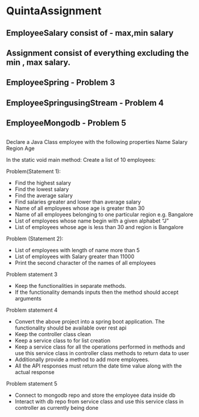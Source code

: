 # QuintaAssignment
## EmployeeSalary consist of - max,min salary
## Assignment consist of everything excluding the min , max salary.
## EmployeeSpring - Problem 3
## EmployeeSpringusingStream - Problem 4
## EmployeeMongodb - Problem 5
## 
Declare a Java Class employee with the following properties
Name
Salary
Region
Age

In the static void main method:
Create a list of 10 employees:


Problem(Statement 1):
* Find the highest salary
* Find the lowest salary
* Find the average salary
* Find salaries greater and lower than average salary
* Name of all employees whose age is greater than 30
* Name of all employees belonging to one particular region e.g. Bangalore
* List of employees whose name begin with a given alphabet “J”
* List of employees whose age is less than 30 and region is Bangalore

Problem (Statement 2):
* List of employees with length of name more than 5
* List of employees with Salary greater than 11000
* Print the second character of the names of all employees


Problem statement 3
* Keep the functionalities in separate methods.
* If the functionality demands inputs then the method should accept arguments

Problem statement 4

* Convert the above project into a spring boot application. The functionality should be available over rest api
* Keep the controller class clean
* Keep a service class to for list creation
* Keep a service class for all the operations performed in methods and use this service class in controller class methods to return data to user
* Additionally provide a method to add more employees.
* All the API responses must return the date time value along with the actual response

Problem statement 5
* Connect to mongodb repo and store the employee data inside db 
* Interact with db repo from service class and use this service class in controller as currently being done


